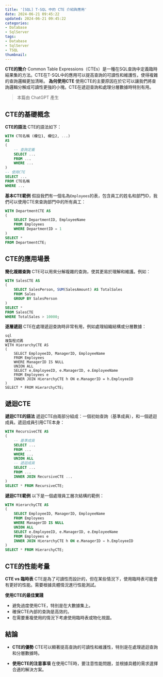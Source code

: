```yaml
---
title: '[SQL] T-SQL 中的 CTE 介紹與應用'
date: 2024-06-21 09:45:22
updated: 2024-06-21 09:45:22
categories:
- Database
- SqlServer
tags:
- Database
- SqlServer
- TSQL
thumbnail:
---
```


**CTE的簡介** Common Table Expressions（CTEs）是一種在SQL查詢中定義臨時結果集的方法。CTE在T-SQL中的應用可以提高查詢的可讀性和維護性，使得複雜的查詢邏輯更加清晰。
**為何使用CTE** 使用CTE的主要原因在於它可以讓我們將查詢邏輯分解成可讀性更強的小塊。CTE在遞迴查詢和處理分層數據時特別有用。

> 本篇由 ChatGPT 產生

<!-- more -->

## CTE的基礎概念

**CTE的語法** CTE的語法如下：

```sql
WITH CTE名稱 (欄位1, 欄位2, ...)
AS
(
    -- 查詢定義
    SELECT ...
    FROM ...
    WHERE ...
)
-- 使用CTE
SELECT ...
FROM CTE名稱
WHERE ...
```

**基本CTE範例** 假設我們有一個名為`Employees`的表，包含員工的姓名和部門ID，我們可以使用CTE來查詢部門中的所有員工：

```sql
WITH DepartmentCTE AS
(
    SELECT DepartmentID, EmployeeName
    FROM Employees
    WHERE DepartmentID = 1
)
SELECT *
FROM DepartmentCTE;
```

## CTE的應用場景

**簡化複雜查詢** CTE可以用來分解複雜的查詢，使其更易於理解和維護。例如：

```sql
WITH SalesCTE AS
(
    SELECT SalesPerson, SUM(SalesAmount) AS TotalSales
    FROM Sales
    GROUP BY SalesPerson
)
SELECT *
FROM SalesCTE
WHERE TotalSales > 10000;
```

**逐層遞迴** CTE在處理遞迴查詢時非常有用，例如處理組織結構或分層數據：

```
sql
複製程式碼
WITH HierarchyCTE AS
(
    SELECT EmployeeID, ManagerID, EmployeeName
    FROM Employees
    WHERE ManagerID IS NULL
    UNION ALL
    SELECT e.EmployeeID, e.ManagerID, e.EmployeeName
    FROM Employees e
    INNER JOIN HierarchyCTE h ON e.ManagerID = h.EmployeeID
)
SELECT * FROM HierarchyCTE;
```

## 遞迴CTE

**遞迴CTE的語法** 遞迴CTE由兩部分組成：一個初始查詢（基準成員），和一個遞迴成員。遞迴成員引用CTE本身：

```sql
WITH RecursiveCTE AS
(
    -- 基準成員
    SELECT ...
    FROM ...
    WHERE ...
    UNION ALL
    -- 遞迴成員
    SELECT ...
    FROM ...
    INNER JOIN RecursiveCTE ...
)
SELECT * FROM RecursiveCTE;
```

**遞迴CTE範例** 以下是一個處理員工層次結構的範例：

```sql
WITH HierarchyCTE AS
(
    SELECT EmployeeID, ManagerID, EmployeeName
    FROM Employees
    WHERE ManagerID IS NULL
    UNION ALL
    SELECT e.EmployeeID, e.ManagerID, e.EmployeeName
    FROM Employees e
    INNER JOIN HierarchyCTE h ON e.ManagerID = h.EmployeeID
)
SELECT * FROM HierarchyCTE;
```

## CTE的性能考量

**CTE vs 臨時表** CTE是為了可讀性而設計的，但在某些情況下，使用臨時表可能會有更好的性能。需要根據具體情況進行性能測試。

**使用CTE的最佳實踐**

- 避免過度使用CTE，特別是在大數據集上。
- 確保CTE內部的查詢是高效的。
- 在需要重複使用的情況下考慮使用臨時表或物化視圖。

## 結論

- **CTE的優勢** CTE可以顯著提高查詢的可讀性和維護性，特別是在處理遞迴查詢和分層數據時。

- **使用CTE的注意事項** 在使用CTE時，要注意性能問題，並根據具體的需求選擇合適的解決方案。